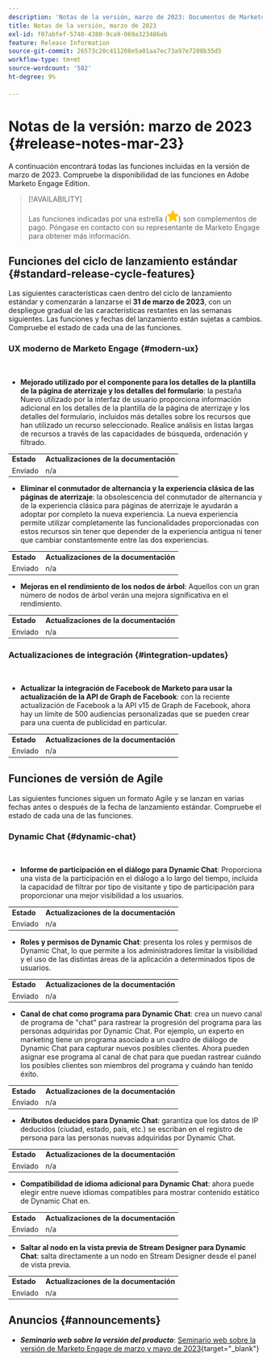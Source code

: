```yaml
---
description: 'Notas de la versión, marzo de 2023: Documentos de Marketo: documentación del producto'
title: Notas de la versión, marzo de 2023
exl-id: f07abfef-5740-4380-9ca9-069a323486eb
feature: Release Information
source-git-commit: 26573c20c411208e5a01aa7ec73a97e7208b35d5
workflow-type: tm+mt
source-wordcount: '582'
ht-degree: 9%

---
```


# Notas de la versión: marzo de 2023 {#release-notes-mar-23}

A continuación encontrará todas las funciones incluidas en la versión de marzo de 2023. Compruebe la disponibilidad de las funciones en Adobe Marketo Engage Edition.

>[!AVAILABILITY]
>
>Las funciones indicadas por una estrella (![star](assets/yellow-star.png)) son complementos de pago. Póngase en contacto con su representante de Marketo Engage para obtener más información.

## Funciones del ciclo de lanzamiento estándar {#standard-release-cycle-features}

Las siguientes características caen dentro del ciclo de lanzamiento estándar y comenzarán a lanzarse el **31 de marzo de 2023**, con un despliegue gradual de las características restantes en las semanas siguientes. Las funciones y fechas del lanzamiento están sujetas a cambios. Compruebe el estado de cada una de las funciones.

### UX moderno de Marketo Engage {#modern-ux}

</br>

* **Mejorado utilizado por el componente para los detalles de la plantilla de la página de aterrizaje y los detalles del formulario**: la pestaña Nuevo utilizado por la interfaz de usuario proporciona información adicional en los detalles de la plantilla de la página de aterrizaje y los detalles del formulario, incluidos más detalles sobre los recursos que han utilizado un recurso seleccionado. Realice análisis en listas largas de recursos a través de las capacidades de búsqueda, ordenación y filtrado.

<table>
  <tr>
   <td><b>Estado</b></td>
   <td><b>Actualizaciones de la documentación</b></td>
  </tr>
  <tr>
   <td>Enviado</td>
   <td>n/a</td>
  </tr>
  </tbody>
</table>

* **Eliminar el conmutador de alternancia y la experiencia clásica de las páginas de aterrizaje**: la obsolescencia del conmutador de alternancia y de la experiencia clásica para páginas de aterrizaje le ayudarán a adoptar por completo la nueva experiencia. La nueva experiencia permite utilizar completamente las funcionalidades proporcionadas con estos recursos sin tener que depender de la experiencia antigua ni tener que cambiar constantemente entre las dos experiencias.

<table>
  <tr>
   <td><b>Estado</b></td>
   <td><b>Actualizaciones de la documentación</b></td>
  </tr>
  <tr>
   <td>Enviado</td>
   <td>n/a</td>
  </tr>
  </tbody>
</table>

* **Mejoras en el rendimiento de los nodos de árbol**: Aquellos con un gran número de nodos de árbol verán una mejora significativa en el rendimiento.

<table>
  <tr>
   <td><b>Estado</b></td>
   <td><b>Actualizaciones de la documentación</b></td>
  </tr>
  <tr>
   <td>Enviado</td>
   <td>n/a</td>
  </tr>
  </tbody>
</table>

### Actualizaciones de integración {#integration-updates}

</br>

* **Actualizar la integración de Facebook de Marketo para usar la actualización de la API de Graph de Facebook**: con la reciente actualización de Facebook a la API v15 de Graph de Facebook, ahora hay un límite de 500 audiencias personalizadas que se pueden crear para una cuenta de publicidad en particular.

<table>
  <tr>
   <td><b>Estado</b></td>
   <td><b>Actualizaciones de la documentación</b></td>
  </tr>
  <tr>
   <td>Enviado</td>
   <td>n/a</td>
  </tr>
  </tbody>
</table>

## Funciones de versión de Agile

Las siguientes funciones siguen un formato Agile y se lanzan en varias fechas antes o después de la fecha de lanzamiento estándar. Compruebe el estado de cada una de las funciones.

### Dynamic Chat {#dynamic-chat}

</br>

* **Informe de participación en el diálogo para Dynamic Chat**: Proporciona una vista de la participación en el diálogo a lo largo del tiempo, incluida la capacidad de filtrar por tipo de visitante y tipo de participación para proporcionar una mejor visibilidad a los usuarios.

<table>
  <tr>
   <td><b>Estado</b></td>
   <td><b>Actualizaciones de la documentación</b></td>
  </tr>
  <tr>
   <td>Enviado</td>
   <td>n/a</td>
  </tr>
  </tbody>
</table>

* **Roles y permisos de Dynamic Chat**: presenta los roles y permisos de Dynamic Chat, lo que permite a los administradores limitar la visibilidad y el uso de las distintas áreas de la aplicación a determinados tipos de usuarios.

<table>
  <tr>
   <td><b>Estado</b></td>
   <td><b>Actualizaciones de la documentación</b></td>
  </tr>
  <tr>
   <td>Enviado</td>
   <td>n/a</td>
  </tr>
  </tbody>
</table>

* **Canal de chat como programa para Dynamic Chat**: crea un nuevo canal de programa de &quot;chat&quot; para rastrear la progresión del programa para las personas adquiridas por Dynamic Chat. Por ejemplo, un experto en marketing tiene un programa asociado a un cuadro de diálogo de Dynamic Chat para capturar nuevos posibles clientes. Ahora pueden asignar ese programa al canal de chat para que puedan rastrear cuándo los posibles clientes son miembros del programa y cuándo han tenido éxito.

<table>
  <tr>
   <td><b>Estado</b></td>
   <td><b>Actualizaciones de la documentación</b></td>
  </tr>
  <tr>
   <td>Enviado</td>
   <td>n/a</td>
  </tr>
  </tbody>
</table>

* **Atributos deducidos para Dynamic Chat**: garantiza que los datos de IP deducidos (ciudad, estado, país, etc.) se escriban en el registro de persona para las personas nuevas adquiridas por Dynamic Chat.

<table>
  <tr>
   <td><b>Estado</b></td>
   <td><b>Actualizaciones de la documentación</b></td>
  </tr>
  <tr>
   <td>Enviado</td>
   <td>n/a</td>
  </tr>
  </tbody>
</table>

* **Compatibilidad de idioma adicional para Dynamic Chat**: ahora puede elegir entre nueve idiomas compatibles para mostrar contenido estático de Dynamic Chat en.

<table>
  <tr>
   <td><b>Estado</b></td>
   <td><b>Actualizaciones de la documentación</b></td>
  </tr>
  <tr>
   <td>Enviado</td>
   <td>n/a</td>
  </tr>
  </tbody>
</table>

* **Saltar al nodo en la vista previa de Stream Designer para Dynamic Chat**: salta directamente a un nodo en Stream Designer desde el panel de vista previa.

<table>
  <tr>
   <td><b>Estado</b></td>
   <td><b>Actualizaciones de la documentación</b></td>
  </tr>
  <tr>
   <td>Enviado</td>
   <td>n/a</td>
  </tr>
  </tbody>
</table>

## Anuncios {#announcements}

* **_Seminario web sobre la versión del producto_**: [Seminario web sobre la versión de Marketo Engage de marzo y mayo de 2023](https://engage.marketo.com/2023_March_May_Release_Webinar_OnDemandPage.html){target="_blank"}
